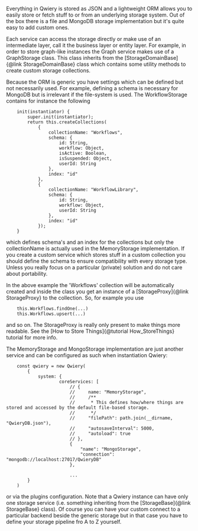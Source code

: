 Everything in Qwiery is stored as JSON and a lightweight ORM allows you to easily store or fetch stuff to or from an underlying storage system. Out of the box there is a file and MongoDB storage implementation but it's quite easy to add custom ones.

Each service can access the storage directly or make use of an intermediate layer, call it the business layer or entity layer. For example, in order to store graph-like instances the Graph service makes use of a GraphStorage class. This class inherits from the [StorageDomainBase]{@link StorageDomainBase} class which contains some utility methods to create custom storage collections.

Because the ORM is generic you have settings which can be defined but not necessarily used. For example, defining a schema is necessary for MongoDB but is irrelevant if the file-system is used. The WorkflowStorage contains for instance the following

        init(instantiator) {
            super.init(instantiator);
            return this.createCollections(
                {
                    collectionName: "Workflows",
                    schema: {
                        id: String,
                        workflow: Object,
                        isActive: Boolean,
                        isSuspended: Object,
                        userId: String
                    },
                    index: "id"
                },
                {
                    collectionName: "WorkflowLibrary",
                    schema: {
                        id: String,
                        workflow: Object,
                        userId: String
                    },
                    index: "id"
                });
        }
        
which defines schema's and an index for the collections but only the collectionName is actually used in the MemoryStorage implementation.
If you create a custom service which stores stuff in a custom collection you should define the schema to ensure compatibility with every storage type. Unless you really focus on a particular (private) solution and do not care about portability. 
        
In the above example the 'Workflows' collection will be automatically created and inside the class you get an instance of a [StorageProxy]{@link StorageProxy} to the collection. So, for example you use 
        
        
        this.Workflows.findOne(...)
        this.Workflows.upsert(...)
        
and so on. The StorageProxy is really only present to make things more readable. See the [How to Store Things]{@tutorial How_StoreThings} tutorial for more info.

The MemoryStorage and MongoStorage implementation are just another service and can be configured as such when instantiation Qwiery:

        const qwiery = new Qwiery(
            {
                system: {
                        coreServices: [
                            // {
                            //     name: "MemoryStorage",
                            //     /**
                            //      * This defines how/where things are stored and accessed by the default file-based storage.
                            //      */
                            //     "filePath": path.join(__dirname, "QwieryDB.json"),
                            //     "autosaveInterval": 5000,
                            //     "autoload": true
                            // },
                            {
                                "name": "MongoStorage",
                                "connection": "mongodb://localhost:27017/QwieryDB"
                            },
                            
                            ...
            }
        )

or via the plugins configuration. Note that a Qwiery instance can have only one storage service (i.e. something inheriting from the [StorageBase]{@link StorageBase} class). Of course you can have your custom connect to a particular backend beside the generic storage but in that case you have to define your storage pipeline fro A to Z yourself.
        
